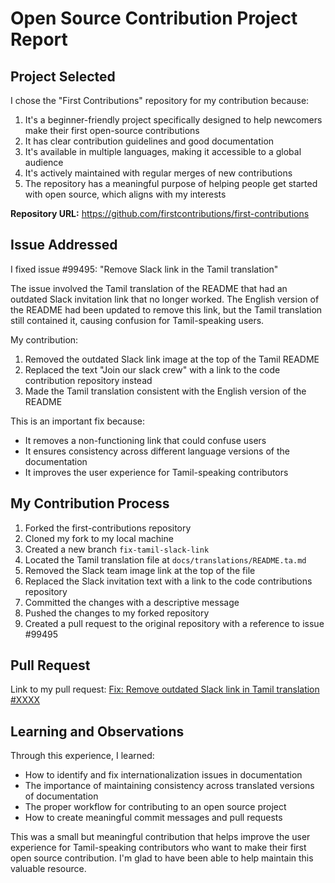 # Open Source Contribution Project Report

## Project Selected
I chose the "First Contributions" repository for my contribution because:
1. It's a beginner-friendly project specifically designed to help newcomers make their first open-source contributions
2. It has clear contribution guidelines and good documentation
3. It's available in multiple languages, making it accessible to a global audience
4. It's actively maintained with regular merges of new contributions
5. The repository has a meaningful purpose of helping people get started with open source, which aligns with my interests

**Repository URL:** https://github.com/firstcontributions/first-contributions

## Issue Addressed
I fixed issue #99495: "Remove Slack link in the Tamil translation"

The issue involved the Tamil translation of the README that had an outdated Slack invitation link that no longer worked. The English version of the README had been updated to remove this link, but the Tamil translation still contained it, causing confusion for Tamil-speaking users.

My contribution:
1. Removed the outdated Slack link image at the top of the Tamil README
2. Replaced the text "Join our slack crew" with a link to the code contribution repository instead
3. Made the Tamil translation consistent with the English version of the README

This is an important fix because:
- It removes a non-functioning link that could confuse users
- It ensures consistency across different language versions of the documentation
- It improves the user experience for Tamil-speaking contributors

## My Contribution Process
1. Forked the first-contributions repository
2. Cloned my fork to my local machine
3. Created a new branch `fix-tamil-slack-link`
4. Located the Tamil translation file at `docs/translations/README.ta.md`
5. Removed the Slack team image link at the top of the file
6. Replaced the Slack invitation text with a link to the code contributions repository
7. Committed the changes with a descriptive message
8. Pushed the changes to my forked repository
9. Created a pull request to the original repository with a reference to issue #99495

## Pull Request
Link to my pull request: [Fix: Remove outdated Slack link in Tamil translation #XXXX](https://github.com/firstcontributions/first-contributions/pull/99710)

## Learning and Observations
Through this experience, I learned:
- How to identify and fix internationalization issues in documentation
- The importance of maintaining consistency across translated versions of documentation
- The proper workflow for contributing to an open source project
- How to create meaningful commit messages and pull requests

This was a small but meaningful contribution that helps improve the user experience for Tamil-speaking contributors who want to make their first open source contribution. I'm glad to have been able to help maintain this valuable resource. 